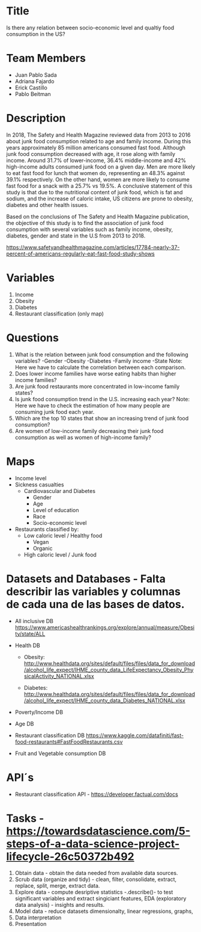 # Title
Is there any relation between socio-economic level and qualtiy food consumption in the US?

# Team Members 
- Juan Pablo Sada
- Adriana Fajardo
- Erick Castillo 
- Pablo Beitman

# Description  

In 2018, The Safety and Health Magazine reviewed data from 2013 to 2016 about junk food consumption related to age and family income. During this years approximately 85 million americans consumed fast food. Although junk food consumption decreased with age, it rose along with family income.
Around 31.7% of lower-income, 36.4% middle-income and 42% high-income adults consumed junk food on a given day.
Men are more likely to eat fast food for lunch that women do, representing an 48.3% against 39.1% respectively. On the other hand, women are more likely to consume fast food for a snack with a 25.7% vs 19.5%.
A conclusive statement of this study is that due to the nutritional content of junk food, which is fat and sodium, and the increase of caloric intake, US citizens are prone to obesity, diabetes and other health issues.


Based on the conclusions of The Safety and Health Magazine publication, the objective of this study is to find the association of junk food consumption with several variables such as family income, obesity, diabetes, gender and state in the U.S from 2013 to 2018. 

https://www.safetyandhealthmagazine.com/articles/17784-nearly-37-percent-of-americans-regularly-eat-fast-food-study-shows


# Variables
1) Income
2) Obesity
3) Diabetes
4) Restaurant classification (only map)
       
# Questions
1) What is the relation between junk food consumption and the following variables?
    -Gender
    -Obesity
    -Diabetes
    -Family income
    -State
Note: Here we have to calculate the correlation between each comparison.
2) Does lower income families have worse eating habits than higher income families?
3) Are junk food restaurants more concentrated in low-income family states?
4) Is junk food consumption trend in the U.S. increasing each year?
Note: Here we have to check the estimation of how many people are consuming junk food each year.
5) Which are the top 10 states that show an increasing trend of junk food consumption?
6) Are women of low-income family decreasing their junk food consumption as well as women of high-income family?


# Maps
- Income level
- Sickness casualties 
    - Cardiovascular and Diabetes
       - Gender
       - Age
       - Level of education
       - Race
       - Socio-economic level
- Restaurants classified by:
    - Low caloric level / Healthy food
        - Vegan
        - Organic 
    - High caloric level / Junk food
        
        
# Datasets and Databases - Falta describir las variables y columnas de cada una de las bases de datos.

- All inclusive DB
https://www.americashealthrankings.org/explore/annual/measure/Obesity/state/ALL
- Health DB
    - Obesity:        http://www.healthdata.org/sites/default/files/files/data_for_download/alcohol_life_expect/IHME_county_data_LifeExpectancy_Obesity_PhysicalActivity_NATIONAL.xlsx


    - Diabetes: 
http://www.healthdata.org/sites/default/files/files/data_for_download/alcohol_life_expect/IHME_county_data_Diabetes_NATIONAL.xlsx

- Poverty/Income DB

- Age DB

- Restaurant classification DB
 https://www.kaggle.com/datafiniti/fast-food-restaurants#FastFoodRestaurants.csv

- Fruit and Vegetable consumption DB


# API´s
- Restaurant classification API - https://developer.factual.com/docs

# Tasks - https://towardsdatascience.com/5-steps-of-a-data-science-project-lifecycle-26c50372b492
  1. Obtain data - obtain the data needed from available data sources.
  2. Scrub data (organize and tidy) - clean, filter, consolidate, extract, replace, split, merge, extract data.
  3. Explore data - compute desriptive statistics -.describe()- to test significant variables and extract singiciant features, EDA (exploratory data analysis) - insights and results.
  4. Model data - reduce datasets dimensionalty, linear regressions, graphs, 
  5. Data interpretation
  6. Presentation 
 
    
